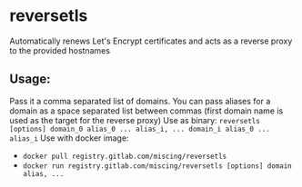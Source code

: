 # reversetls

Automatically renews Let's Encrypt certificates and acts as a reverse proxy to the provided hostnames

## Usage:
Pass it a comma separated list of domains. You can pass aliases for a domain as a space separated list between commas (first domain name is used as the target for the reverse proxy)
Use as binary:
`reversetls [options] domain_0 alias_0 ... alias_i, ... domain_i alias_0 ... alias_i`
Use with docker image:
 - `docker pull registry.gitlab.com/miscing/reversetls`
 - `docker run registry.gitlab.com/miscing/reversetls [options] domain alias, ...`
